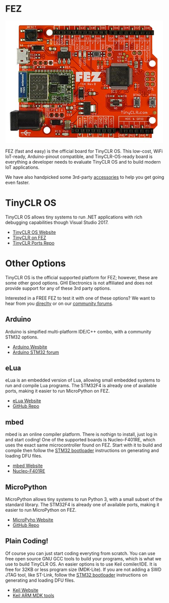 # FEZ
![FEZ](images/fez.jpg)

FEZ (fast and easy) is the official board for TinyCLR OS. This low-cost, WiFi IoT-ready, Arduino-pinout compatible, and TinyCLR-OS-ready board is everything a developer needs to evaluate TinyCLR OS and to build modern IoT applications.

We have also handpicked some 3rd-party [accessories](../../tinyclr/accessories/intro.md) to help you get going even faster.

# TinyCLR OS
TinyCLR OS allows tiny systems to run .NET applications with rich debugging capabilities though Visual Studio 2017.

* [TinyCLR OS Website](http://www.tinyclr.com/)
* [TinyCLR on FEZ](../../tinyclr/boards/fez.md)
* [TinyCLR Ports Repo](https://github.com/ghi-electronics/TinyCLR-Ports)

# Other Options
TinyCLR OS is the official supported platform for FEZ; however, these are some other good options. GHI Electronics is not affiliated and does not provide support for any of these 3rd party options.

Interested in a FREE FEZ to test it with one of these options? We want to hear from you [direclty](https://www.ghielectronics.com/contact) or on our [community forums](https://forums.ghielectronics.com/).

## Arduino
Arduino is simpified multi-platform IDE/C++ combo, with a community STM32 options.

* [Arduino Wesbite](https://www.arduino.cc/)
* [Arduino STM32 forum](http://www.stm32duino.com/)

## eLua
eLua is an embedded version of Lua, allowing small embedded systems to run and compile Lua programs.
The STM32F4 is already one of available ports, making it easier to run MicroPython on FEZ.

* [eLua Website](http://www.eluaproject.net/)
* [GitHub Repo](https://github.com/elua/elua)

## mbed
mbed is an online compiler platform. There is nothign to install, just log in and start coding!
One of the supported boards is Nucleo-F401RE, which uses the exact same microcontroller found on FEZ. Start with it to build and compile then follow the [STM32 bootloader](../loaders/stm32_bootloader.md) instructions on generating and loading DFU files. 

* [mbed Website](https://developer.mbed.org/)
* [Nucleo-F401RE](https://developer.mbed.org/platforms/ST-Nucleo-F401RE/)

## MicroPython
MicroPython allows tiny systems to run Python 3, with a small subset of the standard library.
The STM32F4 is already one of available ports, making it easier to run MicroPython on FEZ.

* [MicroPyho Website](http://www.micropython.org/)
* [GitHub Repo](https://github.com/micropython/micropython)

## Plain Coding!
Of course you can just start coding everyting from scratch. You can use free open source GNU GCC tools to build your programs, which is what we use to build TinyCLR OS. An easier options is to use Keil comiler/IDE. It is free for 32KB or less program size (MDK-Lite).
If you are not adding a SWD JTAG tool, like ST-Link, follow the [STM32 bootloader](../loaders/stm32_bootloader.md) instructions on generating and loading DFU files. 
 
* [Keil Website](http://www.keil.com/)
* [Keil ARM MDK tools](http://www2.keil.com/mdk5)
